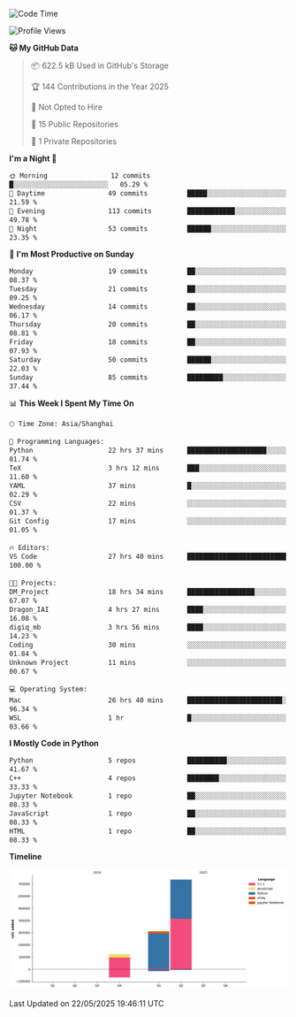 <!--START_SECTION:waka-->
![Code Time](http://img.shields.io/badge/Code%20Time-234%20hrs%2031%20mins-blue)

![Profile Views](http://img.shields.io/badge/Profile%20Views-0-blue)

**🐱 My GitHub Data** 

> 📦 622.5 kB Used in GitHub's Storage 
 > 
> 🏆 144 Contributions in the Year 2025
 > 
> 🚫 Not Opted to Hire
 > 
> 📜 15 Public Repositories 
 > 
> 🔑 1 Private Repositories 
 > 
**I'm a Night 🦉** 

```text
🌞 Morning                12 commits          █░░░░░░░░░░░░░░░░░░░░░░░░   05.29 % 
🌆 Daytime                49 commits          █████░░░░░░░░░░░░░░░░░░░░   21.59 % 
🌃 Evening                113 commits         ████████████░░░░░░░░░░░░░   49.78 % 
🌙 Night                  53 commits          ██████░░░░░░░░░░░░░░░░░░░   23.35 % 
```
📅 **I'm Most Productive on Sunday** 

```text
Monday                   19 commits          ██░░░░░░░░░░░░░░░░░░░░░░░   08.37 % 
Tuesday                  21 commits          ██░░░░░░░░░░░░░░░░░░░░░░░   09.25 % 
Wednesday                14 commits          ██░░░░░░░░░░░░░░░░░░░░░░░   06.17 % 
Thursday                 20 commits          ██░░░░░░░░░░░░░░░░░░░░░░░   08.81 % 
Friday                   18 commits          ██░░░░░░░░░░░░░░░░░░░░░░░   07.93 % 
Saturday                 50 commits          ██████░░░░░░░░░░░░░░░░░░░   22.03 % 
Sunday                   85 commits          █████████░░░░░░░░░░░░░░░░   37.44 % 
```


📊 **This Week I Spent My Time On** 

```text
🕑︎ Time Zone: Asia/Shanghai

💬 Programming Languages: 
Python                   22 hrs 37 mins      ████████████████████░░░░░   81.74 % 
TeX                      3 hrs 12 mins       ███░░░░░░░░░░░░░░░░░░░░░░   11.60 % 
YAML                     37 mins             █░░░░░░░░░░░░░░░░░░░░░░░░   02.29 % 
CSV                      22 mins             ░░░░░░░░░░░░░░░░░░░░░░░░░   01.37 % 
Git Config               17 mins             ░░░░░░░░░░░░░░░░░░░░░░░░░   01.05 % 

🔥 Editors: 
VS Code                  27 hrs 40 mins      █████████████████████████   100.00 % 

🐱‍💻 Projects: 
DM_Project               18 hrs 34 mins      █████████████████░░░░░░░░   67.07 % 
Dragon_IAI               4 hrs 27 mins       ████░░░░░░░░░░░░░░░░░░░░░   16.08 % 
digiq_mb                 3 hrs 56 mins       ████░░░░░░░░░░░░░░░░░░░░░   14.23 % 
Coding                   30 mins             ░░░░░░░░░░░░░░░░░░░░░░░░░   01.84 % 
Unknown Project          11 mins             ░░░░░░░░░░░░░░░░░░░░░░░░░   00.67 % 

💻 Operating System: 
Mac                      26 hrs 40 mins      ████████████████████████░   96.34 % 
WSL                      1 hr                █░░░░░░░░░░░░░░░░░░░░░░░░   03.66 % 
```

**I Mostly Code in Python** 

```text
Python                   5 repos             ██████████░░░░░░░░░░░░░░░   41.67 % 
C++                      4 repos             ████████░░░░░░░░░░░░░░░░░   33.33 % 
Jupyter Notebook         1 repo              ██░░░░░░░░░░░░░░░░░░░░░░░   08.33 % 
JavaScript               1 repo              ██░░░░░░░░░░░░░░░░░░░░░░░   08.33 % 
HTML                     1 repo              ██░░░░░░░░░░░░░░░░░░░░░░░   08.33 % 
```



**Timeline**

![Lines of Code chart](https://raw.githubusercontent.com/LorenzLorentz/LorenzLorentz/main/assets/bar_graph.png)


 Last Updated on 22/05/2025 19:46:11 UTC
<!--END_SECTION:waka-->